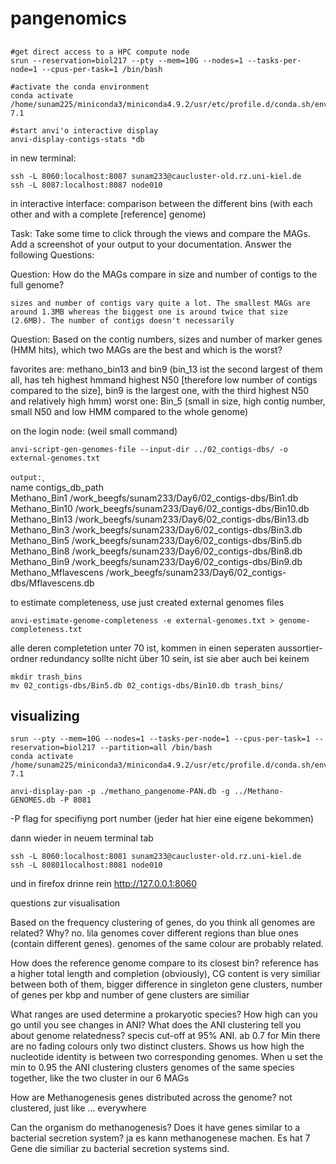 # pangenomics

## 
 ```
#get direct access to a HPC compute node
srun --reservation=biol217 --pty --mem=10G --nodes=1 --tasks-per-node=1 --cpus-per-task=1 /bin/bash

#activate the conda environment
conda activate /home/sunam225/miniconda3/miniconda4.9.2/usr/etc/profile.d/conda.sh/envs/anvio-7.1

#start anvi'o interactive display
anvi-display-contigs-stats *db
```

in new terminal:

```
ssh -L 8060:localhost:8087 sunam233@caucluster-old.rz.uni-kiel.de
ssh -L 8087:localhost:8087 node010
```

in interactive interface: comparison between the different bins (with each other and with a complete [reference] genome)

Task: Take some time to click through the views and compare the MAGs. Add a screenshot of your output to your documentation. Answer the following Questions:

Question: How do the MAGs compare in size and number of contigs to the full genome?


    sizes and number of contigs vary quite a lot. The smallest MAGs are around 1.3MB whereas the biggest one is around twice that size (2.6MB). The number of contigs doesn't necessarily 

Question: Based on the contig numbers, sizes and number of marker genes (HMM hits), which two MAGs are the best and which is the worst?

favorites are: methano_bin13 and bin9 (bin_13 ist the second largest of them all, has teh highest hmmand highest N50 [therefore low number of contigs compared to the size], bin9 is the largest one, with the third highest N50 and relatively high hmm)
worst one: Bin_5 (small in size, high contig number, small N50 and low HMM compared to the whole genome)


on the login node: (weil small command)
```
anvi-script-gen-genomes-file --input-dir ../02_contigs-dbs/ -o external-genomes.txt
```

`output:`¸\
name    contigs_db_path\
Methano_Bin1	/work_beegfs/sunam233/Day6/02_contigs-dbs/Bin1.db\
Methano_Bin10	/work_beegfs/sunam233/Day6/02_contigs-dbs/Bin10.db\
Methano_Bin13	/work_beegfs/sunam233/Day6/02_contigs-dbs/Bin13.db\
Methano_Bin3	/work_beegfs/sunam233/Day6/02_contigs-dbs/Bin3.db\
Methano_Bin5	/work_beegfs/sunam233/Day6/02_contigs-dbs/Bin5.db\
Methano_Bin8	/work_beegfs/sunam233/Day6/02_contigs-dbs/Bin8.db\
Methano_Bin9	/work_beegfs/sunam233/Day6/02_contigs-dbs/Bin9.db\
Methano_Mflavescens	/work_beegfs/sunam233/Day6/02_contigs-dbs/Mflavescens.db



to estimate completeness, use just created external genomes files
```
anvi-estimate-genome-completeness -e external-genomes.txt > genome-completeness.txt
```

alle deren completetion unter 70 ist, kommen in einen seperaten aussortier-ordner
redundancy sollte nicht über 10 sein, ist sie aber auch bei keinem
```
mkdir trash_bins
mv 02_contigs-dbs/Bin5.db 02_contigs-dbs/Bin10.db trash_bins/
```


## visualizing
    srun --pty --mem=10G --nodes=1 --tasks-per-node=1 --cpus-per-task=1 --reservation=biol217 --partition=all /bin/bash
    conda activate /home/sunam225/miniconda3/miniconda4.9.2/usr/etc/profile.d/conda.sh/envs/anvio-7.1

    anvi-display-pan -p ./methano_pangenome-PAN.db -g ../Methano-GENOMES.db -P 8081

-P flag for specifiyng port number (jeder hat hier eine eigene bekommen)

dann wieder in neuem terminal tab

    ssh -L 8060:localhost:8081 sunam233@caucluster-old.rz.uni-kiel.de
    ssh -L 80801localhost:8081 node010

und in firefox drinne rein http://127.0.0.1:8060



questions zur visualisation

Based on the frequency clustering of genes, do you think all genomes are related? Why?
no. lila genomes cover different regions than blue ones (contain different genes). genomes of the same colour are probably related. 

How does the reference genome compare to its closest bin?
reference has a higher total length and completion (obviously), CG content is very similiar between both of them, bigger difference in singleton gene clusters, number of genes per kbp and number of gene clusters are similiar

What ranges are used determine a prokaryotic species? How high can you go until you see changes in ANI? What does the ANI clustering tell you about genome relatedness?
specis cut-off at 95% ANI. ab 0.7 for Min there are no fading colours only two distinct clusters. Shows us how high the nucleotide identity is between two corresponding genomes. When u set the min to 0.95 the ANI clustering clusters genomes of the same species together, like the two cluster in our 6 MAGs

How are Methanogenesis genes distributed across the genome?
not clustered, just like ... everywhere

Can the organism do methanogenesis? Does it have genes similar to a bacterial secretion system?
ja es kann methanogenese machen. Es hat 7 Gene die similiar zu bacterial secretion systems sind.